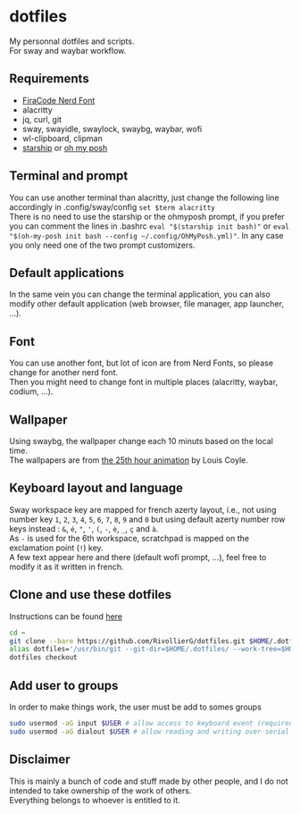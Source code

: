 # dotfiles
My personnal dotfiles and scripts.  
For sway and waybar workflow.  

## Requirements

- [FiraCode Nerd Font](https://www.nerdfonts.com/)
- alacritty  
- jq, curl, git  
- sway, swayidle, swaylock, swaybg, waybar, wofi  
- wl-clipboard, clipman  
- [starship](https://starship.rs/) or [oh my posh](https://ohmyposh.dev/)  

## Terminal and prompt

You can use another terminal than alacritty, just change the following line accordingly in .config/sway/config `set $term alacritty`  
There is no need to use the starship or the ohmyposh prompt, if you prefer you can comment the lines in .bashrc `eval "$(starship init bash)"` or `eval "$(oh-my-posh init bash --config ~/.config/OhMyPosh.yml)"`. In any case you only need one of the two prompt customizers.  

## Default applications

In the same vein you can change the terminal application, you can also modify other default application (web browser, file manager, app launcher, ...).  

## Font

You can use another font, but lot of icon are from Nerd Fonts, so please change for another nerd font.  
Then you might need to change font in multiple places (alacritty, waybar, codium, ...).  

## Wallpaper

Using swaybg, the wallpaper change each 10 minuts based on the local time.  
The wallpapers are from [the 25th hour animation](https://louie.co.nz/25th_hour/) by Louis Coyle.

## Keyboard layout and language

Sway workspace key are mapped for french azerty layout, i.e., not using number key `1`, `2`, `3`, `4`, `5`, `6`, `7`, `8`, `9` and `0` but using default azerty number row keys instead : `&`, `é`, `"`, `'`, `(`, `-`, `è`, `_`, `ç` and `à`.  
As `-` is used for the 6th workspace, scratchpad is mapped on the exclamation point (`!`) key.  
A few text appear here and there (default wofi prompt, ...), feel free to modify it as it written in french.  

## Clone and use these dotfiles

Instructions can be found [here](https://fwuensche.medium.com/how-to-manage-your-dotfiles-with-git-f7aeed8adf8b)  
```bash
cd ~
git clone --bare https://github.com/RivollierG/dotfiles.git $HOME/.dotfiles
alias dotfiles='/usr/bin/git --git-dir=$HOME/.dotfiles/ --work-tree=$HOME'
dotfiles checkout
```


## Add user to groups

In order to make things work, the user must be add to somes groups
```bash
sudo usermod -aG input $USER # allow access to keyboard event (required by keyboard state indicator)
sudo usermod -aG dialout $USER # allow reading and writing over serial connection
```
## Disclaimer

This is mainly a bunch of code and stuff made by other people, and I do not intended to take ownership of the work of others.  
Everything belongs to whoever is entitled to it.  

